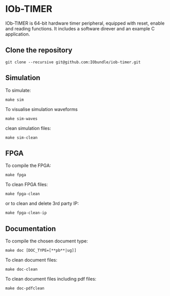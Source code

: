 # IOb-TIMER

IOb-TIMER is 64-bit hardware timer peripheral, equipped with reset, enable and
reading functions. It includes a software direver and an example C application.

## Clone the repository

``git clone --recursive git@github.com:IObundle/iob-timer.git``

## Simulation

To simulate:
```
make sim
```
To visualise simulation waveforms
```
make sim-waves
```
clean simulation files:
```
make sim-clean
```

## FPGA

To compile the FPGA:
```
make fpga
```

To clean FPGA files:
```
make fpga-clean
```
or to clean and delete 3rd party IP:
```
make fpga-clean-ip
```

## Documentation

To compile the chosen document type:
```
make doc [DOC_TYPE=[**pb**|ug]]
```

To clean document files:
```
make doc-clean
```

To clean document files including pdf files:
```
make doc-pdfclean
```

